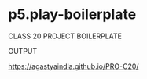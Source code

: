 # p5.play-boilerplate
CLASS 20 PROJECT BOILERPLATE


OUTPUT


https://agastyaindla.github.io/PRO-C20/
